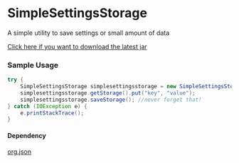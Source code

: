 # SimpleSettingsStorage
A simple utility to save settings or small amount of data

[Click here if you want to download the latest jar](https://github.com/Binozo/SimpleSettingsStorage/raw/master/out/artifacts/SimpleSettingsStorage_jar/SimpleSettingsStorage.jar)

### Sample Usage
```java
try {
    SimpleSettingsStorage simplesettingsstorage = new SimpleSettingsStorage();
    simplesettingsstorage.getStorage().put("key", "value");
    simplesettingsstorage.saveStorage(); //never forget that!
} catch (IOException e) {
    e.printStackTrace();
}
```

#### Dependency
[org.json](https://github.com/stleary/JSON-java)
